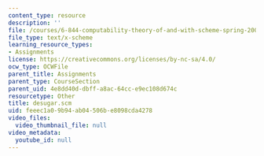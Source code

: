 ```yaml
---
content_type: resource
description: ''
file: /courses/6-844-computability-theory-of-and-with-scheme-spring-2003/feeec1a09b94ab04506be8098cda4278_desugar.scm
file_type: text/x-scheme
learning_resource_types:
- Assignments
license: https://creativecommons.org/licenses/by-nc-sa/4.0/
ocw_type: OCWFile
parent_title: Assignments
parent_type: CourseSection
parent_uid: 4e8dd40d-dbff-a8ac-64cc-e9ec108d674c
resourcetype: Other
title: desugar.scm
uid: feeec1a0-9b94-ab04-506b-e8098cda4278
video_files:
  video_thumbnail_file: null
video_metadata:
  youtube_id: null
---
```

